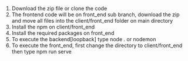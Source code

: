 1. Download the zip file or clone the code
2. The frontend code will be on front_end sub branch, download the zip and move all files into the client/front_end folder on main directory
3. Install the npm on client/front_end 
4. Install the required packages on front_end
5. To execute the backend[loopback] type node . or nodemon 
6. To execute the front_end, first change the directory to client/front_end then type npm run serve
